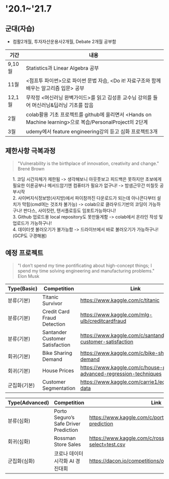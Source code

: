 <h1 id='20.1~'21.7>'20.1~'21.7</h1>
<h2 id="군대자습">군대(자습)</h2>
<ul>
<li>컴활2개월, 투자자산운용사2개월, Debate 2개월 공부함</li>
</ul>

<table>
<thead>
<tr>
<th>기간</th>
<th>내용</th>
</tr>
</thead>
<tbody>
<tr>
<td>9,10월</td>
<td>Statistics과 Linear Algebra 공부</td>
</tr>
<tr>
<td>11월</td>
<td>&lt;점프투 파이썬&gt;으로 파이썬 문법 자습, &lt;Do it! 자료구조와 함께 배우는 알고리즘 입문&gt; 공부</td>
</tr>
<tr>
<td>12,1월</td>
<td>무작정 &lt;머신러닝 완벽가이드&gt;를 읽고 김성훈 교수님 강의를 들어 머신러닝&딥러닝 기초를 잡음</td>
</tr>
<tr>
<td>2월</td>
<td>colab활용 기초 프로젝트를 github에 올리면서 &lt;Hands on Machine learning&gt;으로 복습/PersonalProject의 2단계</td>
</tr>
<tr>
<td>3월</td>
<td>udemy에서 feature engineering강의 듣고 심화 프로젝트3개</td>
</tr>
</tbody>
</table><h2 id="제한사항-극복과정">제한사항 극복과정</h2>
<blockquote>
<p>"Vulnerability is the birthplace of innovation, creativity and change."<br> Brené Brown</p>
</blockquote>
<ul>
1. 코딩 시간자체가 제한됨 -&gt; 생각해보니 아웃풋보고 피드백은 못하지만 초보에게 필요한 이론공부나 메서드암기엔 컴퓨터가 필요가 없구나!  -&gt; 밤샘근무간 미칠듯 공부시작<br>
2. 사이버지식정보방(사지방)에서 파이참까진 다운로드가 되는데 아나콘다부터 설치가 막힘(cmd여는 것조차 불가능) -&gt; colab으로 클라우드기반의 코딩이 가능하구나! 판다스, 사이킷런, 텐서플로등도 임포트가능하다니!<br>
3. Github 업로드용 local repository도 못만들게함 -&gt; colab에서 온라인 작성 및 업로드가 가능하구나!<br>
4. 데이터셋 불러오기가 불가능함 -> 드라이브에서 바로 불러오기가 가능하구나!(GCP도 구경해봄)<br>
</ul>
<h2 id="예정-프로젝트">예정 프로젝트</h2>
<blockquote>
<p>"I don’t spend my time pontificating about high-concept things; I spend my time solving engineering and manufacturing problems." <br>Elon Musk<p>
</blockquote>


Type(Basic)|Competition|Link
-|-|-
분류(기본)|Titanic Survivor|https://www.kaggle.com/c/titanic
분류(기본)|Credit Card Fraud Detection|https://www.kaggle.com/mlg-ulb/creditcardfraud
분류(기본)|Santander Customer Satisfaction|https://www.kaggle.com/c/santander-customer-satisfaction
회귀(기본)|Bike Sharing Demand|https://www.kaggle.com/c/bike-sharing-demand
회귀(기본)|House Prices|https://www.kaggle.com/c/house-prices-advanced-regression-techniques
군집화(기본)|Customer Segmentation|https://www.kaggle.com/carrie1/ecommerce-data

Type(Advanced)|Competition|Link
-|-|-
분류(심화)|Porto Seguro’s Safe Driver Prediction|https://www.kaggle.com/c/porto-seguro-safe-driver-prediction
회귀(심화)|Rossman Store Sales|https://www.kaggle.com/c/rossmann-store-sales/data?select=test.csv
군집화(심화)|코로나 데이터 시각화 AI 경진대회|https://dacon.io/competitions/official/235590/overview/

